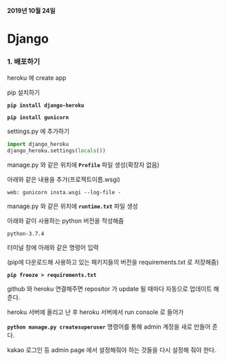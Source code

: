 #### 2019년 10월 24일

# Django

### 1. 배포하기

heroku 에 create app

pip 설치하기

__`pip install django-heroku`__

__`pip install gunicorn`__



settings.py 에 추가하기

```python
import django_heroku
django_heroku.settings(locals())
```



manage.py  와 같은 위치에 __`Profile`__ 파일 생성(확장자 없음)

아래와 같은 내용을 추가(프로젝트이름.wsgi)

```
web: gunicorn insta.wsgi --log-file -
```



manage.py  와 같은 위치에 __`runtime.txt`__ 파일 생성

아래와 같이 사용하는 python 버전을 작성해줌

```
python-3.7.4
```



터미널 창에 아래와 같은 명령어 입력

(pip에 다운로드해 사용하고 있는 패키지들의 버전을 requirements.txt 로 저장해줌)

__`pip freeze > requirements.txt`__



github 와 heroku 연결해주면 repositor 가 update 될 때마다 자동으로 업데이트 해준다.

heroku 서버에 올리고 난 후 heroku 서버에서 run console 로 들어가

__`python manage.py createsuperuser`__ 명령어를 통해 admin 계정을 새로 만들어 준다.

kakao 로그인 등 admin page 에서 설정해줘야 하는 것들을 다시 설정해 줘야 한다.